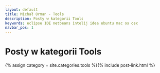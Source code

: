 ```yaml
---
layout: default
title: Michał Orman - Tools
description: Posty w kategorii Tools
keywords: eclipse IDE netbeans intelij idea ubuntu mac os osx
navbar_pos: 1
---
```

# Posty w kategorii Tools
{% assign category = site.categories.tools %}{% include post-link.html %}